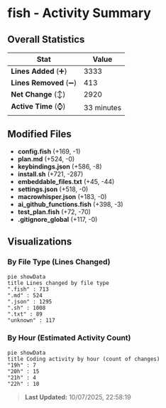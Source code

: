 # fish - Activity Summary 

## Overall Statistics

| Stat                   | Value                                                             |
| ---------------------- | ----------------------------------------------------------------- |
| **Lines Added** (➕)   | 3333                                          |
| **Lines Removed** (➖) | 413                                        |
| **Net Change** (↕)    | 2920                |
| **Active Time** (⌚)   | 33 minutes |


## Modified Files
- **config.fish** (+169, -1)
- **plan.md** (+524, -0)
- **keybindings.json** (+586, -8)
- **install.sh** (+721, -287)
- **embeddable_files.txt** (+45, -44)
- **settings.json** (+518, -0)
- **macrowhisper.json** (+183, -0)
- **ai_github_functions.fish** (+398, -3)
- **test_plan.fish** (+72, -70)
- **.gitignore_global** (+117, -0)

## Visualizations

### By File Type (Lines Changed)

```mermaid
pie showData
title Lines changed by file type
".fish" : 713
".md" : 524
".json" : 1295
".sh" : 1008
".txt" : 89
"unknown" : 117
```

### By Hour (Estimated Activity Count)

```mermaid
pie showData
title Coding activity by hour (count of changes)
"19h" : 7
"20h" : 15
"21h" : 4
"22h" : 10
```


> **Last Updated:** 10/07/2025, 22:58:19